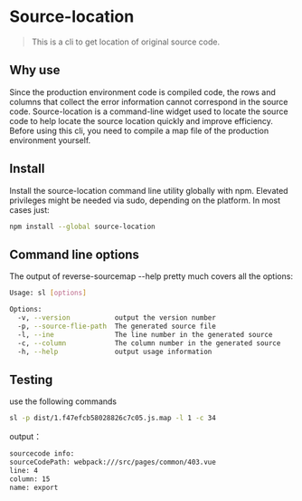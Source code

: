 # Source-location
> This is a cli to get location of original source code.

## Why use  
Since the production environment code is compiled code, the rows and columns that collect the error information cannot correspond in the source code. Source-location is a command-line widget used to locate the source code to help locate the source location quickly and improve efficiency. Before using this cli, you need to compile a map file of the production environment yourself.

## Install
Install the source-location command line utility globally with npm. Elevated privileges might be needed via sudo, depending on the platform. In most cases just:  
```bash
npm install --global source-location
```
## Command line options  
The output of reverse-sourcemap --help pretty much covers all the options:  
```bash
Usage: sl [options]

Options:
  -v, --version           output the version number
  -p, --source-flie-path  The generated source file
  -l, --ine               The line number in the generated source
  -c, --column            The column number in the generated source
  -h, --help              output usage information
```

## Testing
use the following commands
```bash
sl -p dist/1.f47efcb58028826c7c05.js.map -l 1 -c 34 
```    
output：
```bash
sourcecode info:
sourceCodePath: webpack:///src/pages/common/403.vue
line: 4
column: 15
name: export
```